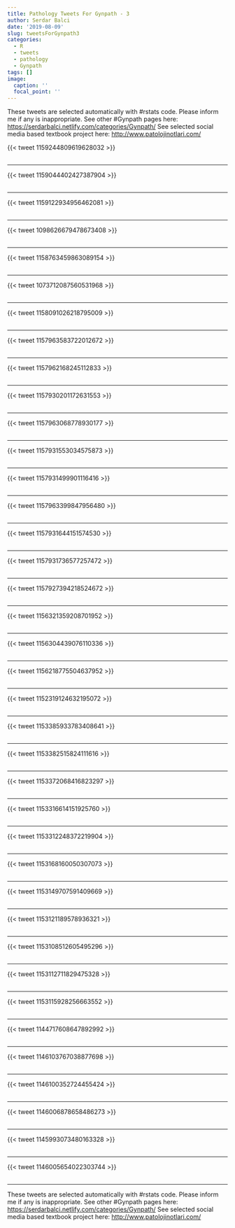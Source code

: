 ```yaml
---
title: Pathology Tweets For Gynpath - 3
author: Serdar Balci
date: '2019-08-09'
slug: tweetsForGynpath3
categories:
  - R
  - tweets
  - pathology
  - Gynpath
tags: []
image:
  caption: ''
  focal_point: ''
---
```



These tweets are selected automatically with #rstats code. Please inform me if any is inappropriate.
See other #Gynpath pages here: https://serdarbalci.netlify.com/categories/Gynpath/ 
See selected social media based textbook project here: http://www.patolojinotlari.com/

{{< tweet 1159244809619628032 >}}
<br>
<br>
<hr>
{{< tweet 1159044402427387904 >}}
<br>
<br>
<hr>
{{< tweet 1159122934956462081 >}}
<br>
<br>
<hr>
{{< tweet 1098626679478673408 >}}
<br>
<br>
<hr>
{{< tweet 1158763459863089154 >}}
<br>
<br>
<hr>
{{< tweet 1073712087560531968 >}}
<br>
<br>
<hr>
{{< tweet 1158091026218795009 >}}
<br>
<br>
<hr>
{{< tweet 1157963583722012672 >}}
<br>
<br>
<hr>
{{< tweet 1157962168245112833 >}}
<br>
<br>
<hr>
{{< tweet 1157930201172631553 >}}
<br>
<br>
<hr>
{{< tweet 1157963068778930177 >}}
<br>
<br>
<hr>
{{< tweet 1157931553034575873 >}}
<br>
<br>
<hr>
{{< tweet 1157931499901116416 >}}
<br>
<br>
<hr>
{{< tweet 1157963399847956480 >}}
<br>
<br>
<hr>
{{< tweet 1157931644151574530 >}}
<br>
<br>
<hr>
{{< tweet 1157931736577257472 >}}
<br>
<br>
<hr>
{{< tweet 1157927394218524672 >}}
<br>
<br>
<hr>
{{< tweet 1156321359208701952 >}}
<br>
<br>
<hr>
{{< tweet 1156304439076110336 >}}
<br>
<br>
<hr>
{{< tweet 1156218775504637952 >}}
<br>
<br>
<hr>
{{< tweet 1152319124632195072 >}}
<br>
<br>
<hr>
{{< tweet 1153385933783408641 >}}
<br>
<br>
<hr>
{{< tweet 1153382515824111616 >}}
<br>
<br>
<hr>
{{< tweet 1153372068416823297 >}}
<br>
<br>
<hr>
{{< tweet 1153316614151925760 >}}
<br>
<br>
<hr>
{{< tweet 1153312248372219904 >}}
<br>
<br>
<hr>
{{< tweet 1153168160050307073 >}}
<br>
<br>
<hr>
{{< tweet 1153149707591409669 >}}
<br>
<br>
<hr>
{{< tweet 1153121189578936321 >}}
<br>
<br>
<hr>
{{< tweet 1153108512605495296 >}}
<br>
<br>
<hr>
{{< tweet 1153112711829475328 >}}
<br>
<br>
<hr>
{{< tweet 1153115928256663552 >}}
<br>
<br>
<hr>
{{< tweet 1144717608647892992 >}}
<br>
<br>
<hr>
{{< tweet 1146103767038877698 >}}
<br>
<br>
<hr>
{{< tweet 1146100352724455424 >}}
<br>
<br>
<hr>
{{< tweet 1146006878658486273 >}}
<br>
<br>
<hr>
{{< tweet 1145993073480163328 >}}
<br>
<br>
<hr>
{{< tweet 1146005654022303744 >}}
<br>
<br>
<hr>


These tweets are selected automatically with #rstats code. Please inform me if any is inappropriate.
See other #Gynpath pages here: https://serdarbalci.netlify.com/categories/Gynpath/ 
See selected social media based textbook project here: http://www.patolojinotlari.com/

